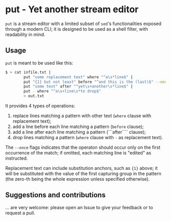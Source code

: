# put - Yet another stream editor

```put``` is a stream editor with a limited subset of ```sed```'s functionalities exposed through a modern CLI; it is designed to be used as a shell filter, with readability in mind.

## Usage

```put``` is meant to be used like this:

```bash
$ > cat infile.txt | 
        put "some replacement text" where "^a\s*line$" | 
        put "{1} but not least" before "^and this is the (last)$" --once 
        put "some text" after "^yet\s+another\s*line$" |         
        put - where "^a\s+line\s*to drop$"  
        > out.txt 
```

It provides 4 types of operations:
1. replace lines matching a pattern with other text (```where``` clause with replacement text);
2. add a line before each line matching a pattern (```before``` clause);
3. add a line after each line matching a pattern (```after```` clause);
4. drop lines matching a pattern (```where``` clause with ```-``` as replacement text).

The ```--once``` flags indicates that the operaton should occur only on the first occurrence of the match; if omitted, each matching line is "edited" as instructed.

Replacement text can include substitution anchors, such as ```{1}``` above; it will be substituted with the value of the first capturing group in the pattern (the zero-th being the whole expression unless specified otherwise). 

## Suggestions and contributions

... are very welcome: please open an Issue to give your feedback or to request a pull.
